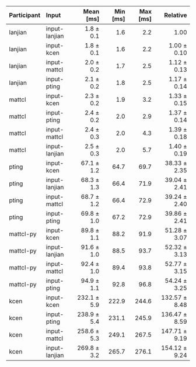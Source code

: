 | Participant | Input | Mean [ms] | Min [ms] | Max [ms] | Relative |
|:---|:---|---:|---:|---:|---:|
| lanjian | input-lanjian | 1.8 ± 0.1 | 1.6 | 2.2 | 1.00 |
| lanjian | input-kcen | 1.8 ± 0.1 | 1.6 | 2.2 | 1.00 ± 0.10 |
| lanjian | input-mattcl | 2.0 ± 0.2 | 1.7 | 2.5 | 1.12 ± 0.13 |
| lanjian | input-pting | 2.1 ± 0.2 | 1.8 | 2.5 | 1.17 ± 0.14 |
| mattcl | input-kcen | 2.3 ± 0.2 | 1.9 | 3.2 | 1.33 ± 0.15 |
| mattcl | input-pting | 2.4 ± 0.2 | 2.0 | 2.9 | 1.37 ± 0.14 |
| mattcl | input-mattcl | 2.4 ± 0.3 | 2.0 | 4.3 | 1.39 ± 0.18 |
| mattcl | input-lanjian | 2.5 ± 0.3 | 2.0 | 5.7 | 1.40 ± 0.19 |
| pting | input-kcen | 67.1 ± 1.2 | 64.7 | 69.7 | 38.33 ± 2.35 |
| pting | input-lanjian | 68.3 ± 1.3 | 66.4 | 71.9 | 39.04 ± 2.41 |
| pting | input-mattcl | 68.7 ± 1.2 | 66.4 | 72.9 | 39.24 ± 2.40 |
| pting | input-pting | 69.8 ± 1.0 | 67.2 | 72.9 | 39.86 ± 2.41 |
| mattcl-py | input-kcen | 89.8 ± 1.1 | 88.2 | 91.9 | 51.28 ± 3.07 |
| mattcl-py | input-lanjian | 91.6 ± 1.0 | 88.5 | 93.7 | 52.32 ± 3.13 |
| mattcl-py | input-mattcl | 92.4 ± 1.0 | 89.4 | 93.8 | 52.77 ± 3.15 |
| mattcl-py | input-pting | 94.9 ± 1.1 | 92.8 | 96.8 | 54.24 ± 3.25 |
| kcen | input-kcen | 232.1 ± 5.9 | 222.9 | 244.6 | 132.57 ± 8.48 |
| kcen | input-pting | 238.9 ± 5.4 | 231.1 | 245.9 | 136.47 ± 8.59 |
| kcen | input-mattcl | 258.6 ± 5.3 | 249.1 | 267.5 | 147.71 ± 9.19 |
| kcen | input-lanjian | 269.8 ± 3.2 | 265.7 | 276.1 | 154.12 ± 9.24 |
